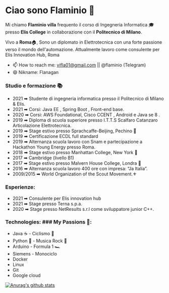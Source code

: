 # Ciao sono Flaminio 👋
Mi chiamo <b>Flaminio villa</b> frequento il corso di Ingegneria Informatica   🎓 presso <b>Elis College</b> in collaborazione con il <b>Politecnico di Milano</b>.

Vivo a <b>Roma</b>🏠, Sono un diplomato in Elettrotecnica con una forte passione verso il mondo dell'automazione.
Attualmente lavoro come consulente per <a>Elis Innovation Hub, Roma</a>

- 📫 How to reach me: vifla01@gmail.com || @flaminio (Telegram)
- 😄 Nikname: Flanagan 

### Studio e formazione 📚
- 2021 ➡ Studente di ingegneria informatica presso il Politecnico di Milano & Elis.
- 2021 ➡ Corsi: Java EE , Spring Boot , Front-end base.
- 2020 ➡ Corsi: AWS Foundational, Cisco CCENT , Android e Java se 8 .
- 2019 ➡ Diploma di scuola superiore presso  I.T.T.S Scalfaro Catanzaro Articolazione Elettrotecnica.
- 2019 ➡ Stage estivo presso Sprachcaffe-Beijing, Pechino 🚩
- 2019 ➡ Certificazione ECDL full standard
- 2019 ➡ Alternanza scuola lavoro con Snam e partecipazione a Hackathon Young Energy presso Roma.
- 2018 ➡ Stage estivo presso Manhattan College, New York 🗽
- 2017 ➡ Cambridge (livello B1) 
- 2017 ➡ Stage estivo presso Malvern House College, Londra 🚕
- 2016 ➡ Alternanza scuola lavoro 400 ore con impresa: “Ja Italia”.
- 2009/2015 ➡ World Organization of the Scout Movement.⚜️

### Esperienze:
- 2021 ➡ Consulente per Elis innovation hub 
- 2021 ➡ Stage presso Terna s.p.a.
- 2020 ➡ Stage presso NetResults s.r.l come sviluppatore junior C++.

###  Technologies:                      ### My Passions 🎨:   
- Java ☕️                               - Ciclismo 🚴‍
- Python 🐍                             - Musica Rock 🤘
- Arduino                               - Formula 1 🏎️
- Siemens                               - Monociclo
- Docker
- Linux
- Git
- Google cloud


[![Anurag's github stats](https://github-readme-stats.vercel.app/api?username=villaflaminio&count_private=true&show_icons=true&theme=github_dark)](https://github.com/anuraghazra/github-readme-stats)

